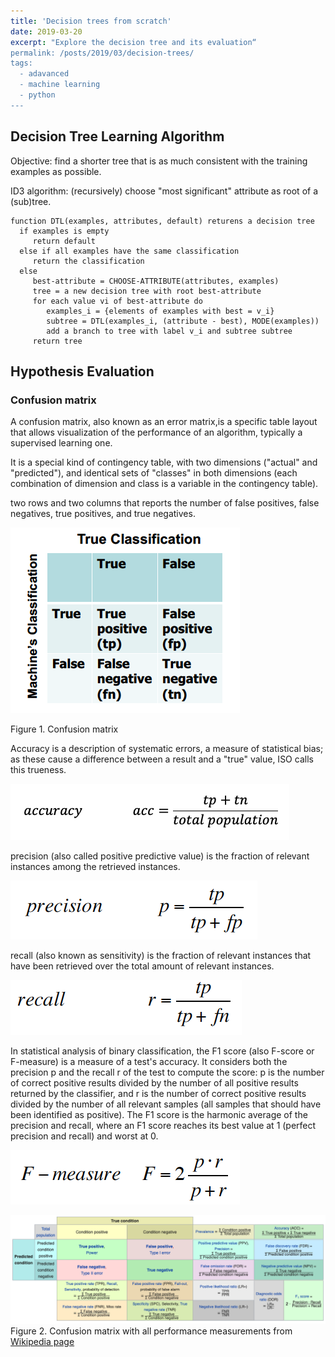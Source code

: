 ```yaml
---
title: 'Decision trees from scratch'
date: 2019-03-20
excerpt: "Explore the decision tree and its evaluation“
permalink: /posts/2019/03/decision-trees/
tags:
  - adavanced
  - machine learning
  - python
---
```


## Decision Tree Learning Algorithm
Objective: find a shorter tree that is as much consistent with the training examples as possible.

ID3 algorithm: (recursively) choose "most significant" attribute as root of a (sub)tree.
```
function DTL(examples, attributes, default) returens a decision tree
  if examples is empty 
     return default
  else if all examples have the same classification 
     return the classification
  else 
     best-attribute = CHOOSE-ATTRIBUTE(attributes, examples)
     tree = a new decision tree with root best-attribute
     for each value vi of best-attribute do
        examples_i = {elements of examples with best = v_i}
        subtree = DTL(examples_i, (attribute - best), MODE(examples))
        add a branch to tree with label v_i and subtree subtree
     return tree
```

## Hypothesis Evaluation
### Confusion matrix
A confusion matrix, also known as an error matrix,is a specific table layout that allows visualization of the performance of an algorithm, typically a supervised learning one.

It is a special kind of contingency table, with two dimensions ("actual" and "predicted"), and identical sets of "classes" in both dimensions (each combination of dimension and class is a variable in the contingency table).

two rows and two columns that reports the number of false positives, false negatives, true positives, and true negatives. 


![CMfigure](https://github.com/julianwangnwu/julianwangnwu.github.io/blob/master/images/confusionmatrix2D.png)

Figure 1. Confusion matrix

Accuracy is a description of systematic errors, a measure of statistical bias; as these cause a difference between a result and a "true" value, ISO calls this trueness.

![eq0](https://github.com/julianwangnwu/julianwangnwu.github.io/blob/master/images/eq0.png)

precision (also called positive predictive value) is the fraction of relevant instances among the retrieved instances.

![eq1](https://github.com/julianwangnwu/julianwangnwu.github.io/blob/master/images/eq1.png)

recall (also known as sensitivity) is the fraction of relevant instances that have been retrieved over the total amount of relevant instances.

![eq2](https://github.com/julianwangnwu/julianwangnwu.github.io/blob/master/images/eq2.png)

In statistical analysis of binary classification, the F1 score (also F-score or F-measure) is a measure of a test's accuracy. It considers both the precision p and the recall r of the test to compute the score: p is the number of correct positive results divided by the number of all positive results returned by the classifier, and r is the number of correct positive results divided by the number of all relevant samples (all samples that should have been identified as positive). The F1 score is the harmonic average of the precision and recall, where an F1 score reaches its best value at 1 (perfect precision and recall) and worst at 0.

![eq3](https://github.com/julianwangnwu/julianwangnwu.github.io/blob/master/images/eq3.png)

![CMfigure](https://github.com/julianwangnwu/julianwangnwu.github.io/blob/master/images/ConfusionMatrix.png)
Figure 2. Confusion matrix with all performance measurements from [Wikipedia page](https://en.wikipedia.org/wiki/Confusion_matrix)

